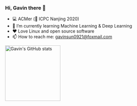 ### Hi, Gavin there 👋

<!--
**GavinSun0921/GavinSun0921** is a ✨ _special_ ✨ repository because its `README.md` (this file) appears on your GitHub profile.

Here are some ideas to get you started:

- 🔭 I’m currently working on ...
- 🌱 I’m currently learning ...
- 👯 I’m looking to collaborate on ...
- 🤔 I’m looking for help with ...
- 💬 Ask me about ...
- 📫 How to reach me: ...
- 😄 Pronouns: ...
- ⚡ Fun fact: ...
-->

- 💻 ACMer (🥈 ICPC Nanjing 2020)
- 🌱 I’m currently learning Machine Learning & Deep Learning
- ❤️ Love Linux and open source software
- 📫 How to reach me: <gavinsun0921@foxmail.com>

<img src="https://github-readme-stats-one-bice.vercel.app/api?username=GavinSun0921&show_icons=true&include_all_commits=true&role=OWNER,ORGANIZATION_MEMBER" alt="Gavin's GitHub stats" height="180px" />
